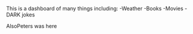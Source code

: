 This is a dashboard of many things including:
-Weather
-Books
-Movies
-DARK jokes

AlsoPeters was here